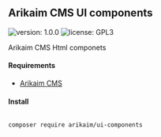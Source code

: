 ## Arikaim CMS UI components
![version: 1.0.0](https://img.shields.io/github/release/arikaim/ui-components.svg)
![license: GPL3](https://img.shields.io/badge/License-GPLv3-blue.svg)

Arikaim CMS Html componets 


#### Requirements   
  * [Arikaim CMS](https://github.com/arikaim/arikaim)



#### Install

```sh

composer require arikaim/ui-components

```

